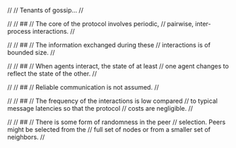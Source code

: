 
//
// Tenants of gossip...
//

//
// ## 
// The core of the protocol involves periodic, 
// pairwise, inter-process interactions.
//

//
// ## 
// The information exchanged during these 
// interactions is of bounded size.
//

//
// ## 
// When agents interact, the state of at least
// one agent changes to reflect the state of the other.
//

//
// ## 
// Reliable communication is not assumed.
//

//
// ##
// The frequency of the interactions is low compared 
// to typical message latencies so that the protocol 
// costs are negligible.
//

//
// ##
// There is some form of randomness in the peer 
// selection. Peers might be selected from the 
// full set of nodes or from a smaller set of neighbors.
//
